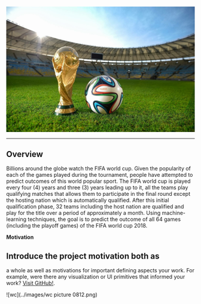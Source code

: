 
![png](images/wc_pic.png)

---
__Overview__
---

Billions around the globe watch the FIFA world cup. Given the popularity of each of the
games played during the tournament, people have attempted to predict outcomes of this world popular
sport. The FIFA world cup is played every four (4) years and three (3) years leading up to it, all the
teams play qualifying matches that allows them to participate in the final round except the hosting
nation which is automatically qualified. After this initial qualification phase, 32 teams including the
host nation are qualified and play for the title over a period of approximately a month.
Using machine-learning techniques, the goal is to predict the outcome of all 64 games
(including the playoff games) of the FIFA world cup 2018.

__Motivation__

## Introduce the project motivation both as
a whole as well as motivations for important defining aspects your work. For example, were there any visualization or UI primitives that informed your work?
[Visit GitHub!](www.github.com).

![wc](../images/wc picture 0812.png)
